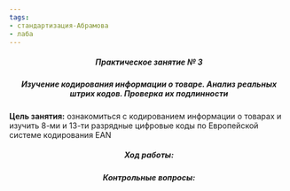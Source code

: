 ```yaml
---
tags:
- cтандартизация-Абрамова
- лаба
---
```

<h5 align="center">Практическое занятие № 3</h5>

<h5 align="center">Изучение кодирования информации о товаре. Анализ реальных штрих кодов. Проверка их подлинности</h5>

**Цель занятия:** 
ознакомиться с кодированием информации о товарах и изучить 8-ми и 13-ти разрядные цифровые коды по Европейской системе кодирования EAN

<h5 align="center">Ход работы:</h5>



<h5 align="center">Контрольные вопросы:</h5>


